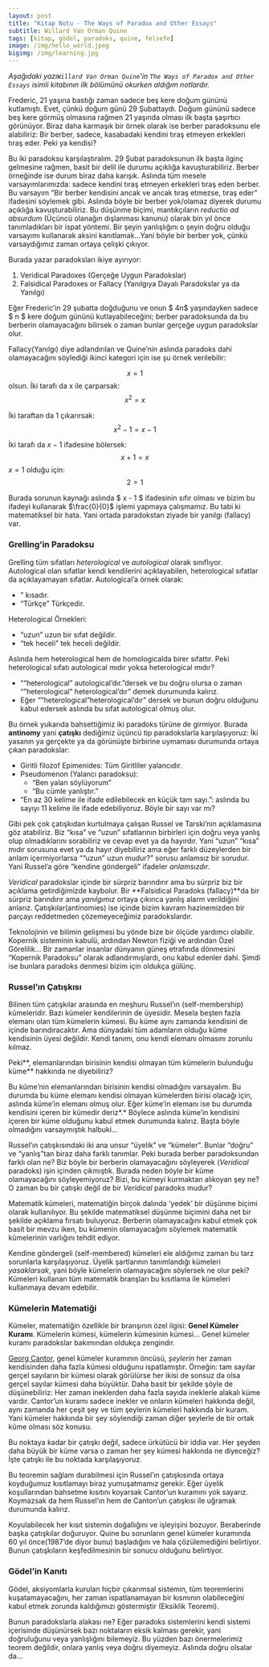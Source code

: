 ```yaml
---
layout: post
title: "Kitap Notu - The Ways of Paradox and Other Essays"
subtitle: Willard Van Orman Quine
tags: [kitap, gödel, paradoks, quine, felsefe]
image: /img/hello_world.jpeg
bigimg: /img/learning.jpg
---
```


*Aşağıdaki yazı`Willard Van Orman Quine`'in `The Ways of Paradox and Other Essays` isimli kitabının ilk bölümünü okurken aldığım notlardır.*

Frederic, 21 yaşına bastığı zaman sadece beş kere doğum gününü kutlamıştı. Evet, çünkü doğum günü 29 Şubattaydı. Doğum gününü sadece beş kere görmüş olmasına rağmen 21 yaşında olması ilk başta şaşırtıcı görünüyor. Biraz daha karmaşık bir örnek olarak ise berber paradoksunu ele alabiliriz: Bir berber, sadece, kasabadaki kendini tıraş etmeyen erkekleri tıraş eder. Peki ya kendisi?

Bu iki paradoksu karşılaştıralım. 29 Şubat paradoksunun ilk başta ilginç gelmesine rağmen, basit bir delil ile durumu açıklığa kavuşturabiliriz. Berber örneğinde ise durum biraz daha karışık. Aslında tüm mesele varsayımlarımızda: sadece kendini tıraş etmeyen erkekleri tıraş eden berber. Bu varsayım “Bir berber kendisini ancak ve ancak tıraş etmezse, tıraş eder” ifadesini söylemek gibi. Aslında böyle bir berber yok/olamaz diyerek durumu açıklığa kavuşturabiliriz. Bu düşünme biçimi, mantıkçıların *reductio ad absurdum* (Üçüncü olanağın dışlanması kanunu) olarak bin yıl önce tanımladıkları bir ispat yöntemi. Bir şeyin yanlışlığını o şeyin doğru olduğu varsayımı kullanarak aksini kanıtlamak…Yani böyle bir berber yok, çünkü varsaydığımız zaman ortaya çelişki çıkıyor. 

Burada yazar paradoksları ikiye ayırıyor:

1. Veridical Paradoxes (Gerçeğe Uygun Paradokslar)
2. Falsidical Paradoxes or Fallacy (Yanılgıya Dayalı Paradokslar ya da Yanılgı) 

Eğer Frederic’in 29 şubatta doğduğunu ve onun $ 4n$ yaşındayken sadece $ n $ kere doğum gününü kutlayabileceğini; berber paradoksunda da bu berberin olamayacağını bilirsek o zaman bunlar gerçeğe uygun paradokslar olur. 

Fallacy(Yanılgı) diye adlandırılan ve Quine’nin aslında paradoks dahi olamayacağını söylediği ikinci kategori için ise şu örnek verilebilir:


$$
\begin{equation}
x = 1
\end{equation}
$$
olsun. İki tarafı da x ile çarparsak:
$$
\begin{equation}
x^2 = x
\end{equation}
$$


İki taraftan da 1 çıkarırsak:
$$
\begin{equation}
x^2 - 1 = x - 1
\end{equation}
$$


İki tarafı da $x - 1$ ifadesine bölersek:
$$
x + 1 = x
$$
$x = 1$ olduğu için:
$$
\begin{equation}
2 = 1
\end{equation}
$$


Burada sorunun kaynağı aslında $ x - 1 $ ifadesinin sıfır olması ve bizim bu ifadeyi kullanarak  $\frac{0}{0}$  işlemi yapmaya çalışmamız. Bu tabi ki matematiksel bir hata. Yani ortada paradokstan ziyade bir yanılgı (fallacy) var. 

### Grelling’in Paradoksu

Grelling tüm sıfatları *heterological* ve *autological* olarak sınıflıyor. Autological olan sıfatlar kendi kendilerini açıklayabilen, heterological sıfatlar da açıklayamayan sıfatlar. Autological’a örnek olarak:

- ” kısadır.
- “Türkçe” Türkçedir.

Heterological Örnekleri:

- “uzun” uzun bir sıfat değildir.
- “tek heceli” tek heceli değildir.

Aslında hem heterological hem de homologicalda birer sıfattır. Peki heterological sıfatı autological mıdır yoksa heterological mıdır?

- ““heterological” autological’dır.”dersek ve bu doğru olursa o zaman “”heterological” heterological’dır” demek durumunda kalırız. 
- Eğer “”heterological”heterological’dır” dersek ve bunun doğru olduğunu kabul edersek aslında bu sıfat autological olmuş olur. 

Bu örnek yukarıda bahsettiğimiz iki paradoks türüne de girmiyor. Burada **antinomy** yani **çatışkı** dediğimiz üçüncü tip paradokslarla karşılaşıyoruz: İki yasanın ya gerçekte ya da görünüşte birbirine uymaması durumunda ortaya çıkan paradokslar:

- Giritli filozof Epimenides: Tüm Giritliler yalancıdır.
- Pseudomenon (Yalancı paradoksu): 
  - “Ben yalan söylüyorum” 
  - “Bu cümle yanlıştır.”
- “En az 30 kelime ile ifade edilebilecek en küçük tam sayı.”: aslında bu sayıyı 11 kelime ile ifade edebiliyoruz. Böyle bir sayı var mı?

Gibi pek çok çatışkıdan kurtulmaya çalışan Russel ve Tarski’nin açıklamasına göz atabiliriz. Biz “kısa” ve “uzun” sıfatlarının birbirleri için doğru veya yanlış olup olmadıklarını sorabiliriz ve cevap evet ya da hayırdır. Yani “uzun” “kısa” mıdır sorusuna evet ya da hayır diyebiliriz ama eğer farklı düzeylerden bir anlam içermiyorlarsa ““uzun” uzun mudur?” sorusu anlamsız bir sorudur. Yani Russel’a göre “kendine göndergeli” ifadeler *anlamsızdır*. 

*Veridical* paradokslar içinde bir sürpriz barındırır ama bu sürpriz biz bir açıklama getirdiğimizde kaybolur. Bir **Falsidical Paradoks (fallacy)**da bir sürpriz barındırır ama *yanılgımız* ortaya çıkınca yanlış alarm verildiğini anlarız. Çatışkılar(antinomies) ise içinde bizim kavram hazinemizden bir parçayı reddetmeden çözemeyeceğimiz paradokslardır. 

Teknolojinin ve bilimin gelişmesi bu yönde bize bir ölçüde yardımcı olabilir. Kopernik sisteminin kabulü, ardından Newton fiziği ve ardından Özel Görelilik… Bir zamanlar insanlar dünyanın güneş etrafında dönmesini “Kopernik Paradoksu” olarak adlandırmışlardı, onu kabul edenler dahi. Şimdi ise bunlara paradoks denmesi bizim için oldukça gülünç.

### Russel’ın Çatışkısı

Bilinen tüm çatışkılar arasında en meşhuru Russel’ın (self-membership) kümeleridir. Bazı kümeler kendilerinin de üyesidir. Mesela beşten fazla elemanı olan tüm kümelerin kümesi. Bu küme aynı zamanda kendisini de içinde barındıracaktır. Ama dünyadaki tüm adamların olduğu küme kendisinin üyesi değildir. Kendi tanımı, onu kendi elemanı olmasını zorunlu kılmaz. 

Peki**, elemanlarından birisinin kendisi olmayan tüm kümelerin bulunduğu küme** hakkında ne diyebiliriz?

Bu küme’nin elemanlarından birisinin kendisi olmadığını varsayalım. Bu durumda bu küme elemanı kendisi olmayan kümelerden birisi olacağı için, aslında küme’in elemanı olmuş olur. Eğer küme’in elemanı ise bu durumda kendisini içeren bir kümedir deriz*.* Böylece aslında küme’in kendisini içeren bir küme olduğunu kabul etmek durumunda kalırız. Başta böyle olmadığını varsaymıştık halbuki…

Russel’ın çatışkısındaki iki ana unsur “üyelik” ve “kümeler”. Bunlar “doğru” ve “yanlış”tan biraz daha farklı tanımlar. Peki burada berber paradoksundan farklı olan ne? Biz böyle bir berberin olamayacağını söyleyerek (*Veridical* paradoks) işin içinden çıkmıştık. Burada neden böyle bir küme olamayacağını söyleyemiyoruz? Bizi, bu kümeyi kurmaktan alıkoyan şey ne?  O zaman bu bir çatışkı değil de bir *Veridical* paradoks mudur? 

Matematik kümeleri, matematiğin birçok dalında ‘yedek’ bir düşünme biçimi olarak kullanılıyor. Bu şekilde matematiksel düşünme biçimini daha net bir şekilde açıklama fırsatı buluyoruz. Berberin olamayacağını kabul etmek çok basit bir mevzu iken, bu kümenin olamayacağını söylemek matematik kümelerinin varlığını tehdit ediyor.  

Kendine göndergeli (self-membered) kümeleri ele aldığımız zaman bu tarz sorunlarla karşılaşıyoruz. Üyelik şartlarının tanımlandığı kümeleri *yasaklarsak*, yani böyle kümelerin olamayacağını söylersek ne olur peki? Kümeleri kullanan tüm matematik branşları bu kısıtlama ile kümeleri kullanmaya devam edebilir.

### Kümelerin Matematiği

Kümeler, matematiğin özellikle bir branşının özel ilgisi: **Genel Kümeler Kuramı**. Kümelerin kümesi, kümelerin kümesinin kümesi… Genel kümeler kuramı paradokslar bakımından oldukça zengindir. 

[Georg Cantor](https://tr.wikipedia.org/wiki/Georg_Cantor), genel kümeler kuramının öncüsü, *şeylerin* her zaman kendisinden daha fazla kümesi olduğunu ispatlamıştır. Örneğin: tam sayılar gerçel sayıların bir kümesi olarak görülürse her ikisi de sonsuz da olsa gerçel sayılar kümesi daha büyüktür. Daha basit bir şekilde şöyle de düşünebiliriz: Her zaman ineklerden daha fazla sayıda ineklerle alakalı küme vardır. Cantor’un kuramı sadece inekler ve onların kümeleri hakkında değil, aynı zamanda her çeşit şey ve tüm şeylerin kümeleri hakkında bir kuram. Yani kümeler hakkında bir şey söylendiği zaman diğer şeylerle de bir ortak küme olması söz konusu. 

Bu noktaya kadar bir çatışkı değil, sadece ürkütücü bir iddia var. Her şeyden daha büyük bir küme varsa o zaman her şey kümesi hakkında ne diyeceğiz? İşte çatışkı ile bu noktada karşılaşıyoruz. 

Bu teoremin sağlam durabilmesi için Russel’ın çatışkısında ortaya koyduğumuz kısıtlamayı biraz yumuşatmamız gerekir. Eğer üyelik koşullarından bahsetme kısıtını koyarsak Cantor’un kuramını yok sayarız. Koymazsak da hem Russel’ın hem de Canton’un çatışkısı ile uğramak durumunda kalırız. 

Koyulabilecek her kısıt sistemin doğallığını ve işleyişini bozuyor. Beraberinde başka çatışkılar doğuruyor. Quine bu sorunların genel kümeler kuramında 60 yıl önce(1987’de diyor bunu) başladığını ve hala çözülemediğini belirtiyor. Bunun çatışkıların keşfedilmesinin bir sonucu olduğunu belirtiyor. 

### Gödel’in Kanıtı

Gödel, aksiyomlarla kurulan hiçbir çıkarımsal sistemin, tüm teoremlerini kuşatamayacağını, her zaman ispatlanamayan bir kısmının olabileceğini kabul etmek zorunda kaldığımızı göstermiştir (Eksiklik Teoremi).  

Bunun paradokslarla alakası ne? Eğer paradoks sistemlerini kendi sistemi içerisinde düşünürsek bazı noktaların eksik kalması gerekir, yani doğruluğunu veya yanlışlığını bilemeyiz. Bu yüzden bazı önermelerimiz teorem değildir, onlara yanlış veya doğru diyemeyiz. Aslında doğru olsalar da… 